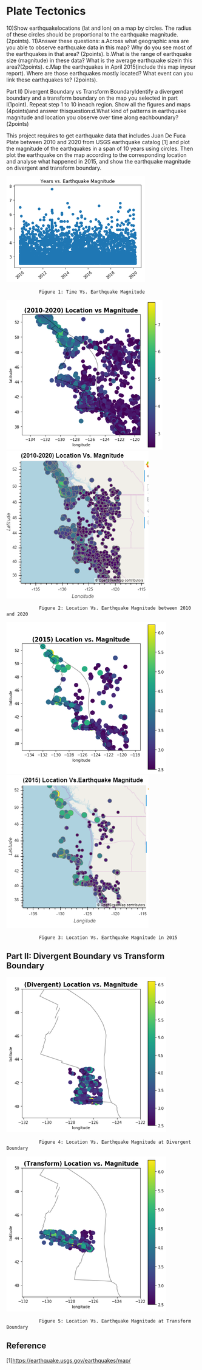 # Plate Tectonics

10)Show earthquakelocations (lat and lon) on a map by circles. The radius of these circles should be proportional to the earthquake magnitude. (2points).
11)Answer these questions:
a.Across what geographic area are you able to observe earthquake data in this map?
Why do you see most of the earthquakes in that area? (2points).
b.What is the range of earthquake size (magnitude) in these data?
What is the average earthquake sizein this area?(2points).
c.Map the earthquakes in April 2015(include this map inyour report). 
Where are those earthquakes mostly located? 
What event can you link these earthquakes to?  (2points).

Part II) Divergent Boundary vs Transform BoundaryIdentify a divergent boundary and a transform boundary on the map you selected in part I(1point). Repeat step 1 to 10 ineach region. Show all the figures and maps (4points)and answer thisquestion:d.What kind of patterns in earthquake magnitude and location you observe over time along eachboundary?(2points)

This project requires to get earthquake data that includes Juan De Fuca Plate between 2010 and 2020 from USGS earthquake catalog [1] and plot the magnitude of the earthquakes in a span of 10 years using circles. Then plot the earthquake on the map according to the corresponding location and analyse what happened in 2015, and show the earthquake magnitude on divergent and transform boundary.


![](1.png)

                Figure 1: Time Vs. Earthquake Magnitude 

![](1.1.1.png)
![](1.1.PNG)

                Figure 2: Location Vs. Earthquake Magnitude between 2010 and 2020
        
        
![](3333.png)
![](3.1.PNG)

                Figure 3: Location Vs. Earthquake Magnitude in 2015


## Part II: Divergent Boundary vs Transform Boundary
![](4.png)

                Figure 4: Location Vs. Earthquake Magnitude at Divergent Boundary
        
        
        
![](5.png)

                Figure 5: Location Vs. Earthquake Magnitude at Transform Boundary

## Reference

[1]https://earthquake.usgs.gov/earthquakes/map/

